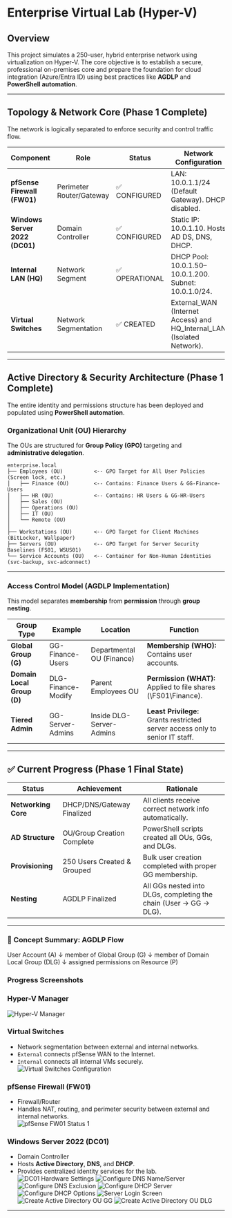 # Enterprise Virtual Lab (Hyper-V)

## Overview
This project simulates a 250-user, hybrid enterprise network using 
virtualization on Hyper-V. The core objective is to establish a secure, 
professional on-premises core and prepare the foundation for cloud integration 
(Azure/Entra ID) using best practices like **AGDLP** and **PowerShell automation**.

---

## Topology & Network Core (Phase 1 Complete)
The network is logically separated to enforce security and control traffic flow.

| Component | Role | Status | Network Configuration |
|------------|------|--------|------------------------|
| **pfSense Firewall (FW01)** | Perimeter Router/Gateway | ✅ CONFIGURED | LAN: 10.0.1.1/24 (Default Gateway). DHCP disabled. |
| **Windows Server 2022 (DC01)** | Domain Controller | ✅ CONFIGURED | Static IP: 10.0.1.10. Hosts AD DS, DNS, DHCP. |
| **Internal LAN (HQ)** | Network Segment | ✅ OPERATIONAL | DHCP Pool: 10.0.1.50–10.0.1.200. Subnet: 10.0.1.0/24. |
| **Virtual Switches** | Network Segmentation | ✅ CREATED | External_WAN (Internet Access) and HQ_Internal_LAN (Isolated Network). |

---

## Active Directory & Security Architecture (Phase 1 Complete)
The entire identity and permissions structure has been deployed and populated using **PowerShell automation**.

### Organizational Unit (OU) Hierarchy
The OUs are structured for **Group Policy (GPO)** targeting and **administrative delegation**.

```text
enterprise.local
├── Employees (OU)          <-- GPO Target for All User Policies (Screen lock, etc.)
│   ├── Finance (OU)        <-- Contains: Finance Users & GG-Finance-Users
│   ├── HR (OU)             <-- Contains: HR Users & GG-HR-Users
│   ├── Sales (OU)
│   ├── Operations (OU)
│   ├── IT (OU)
│   └── Remote (OU)
│
├── Workstations (OU)       <-- GPO Target for Client Machines (BitLocker, Wallpaper)
├── Servers (OU)            <-- GPO Target for Server Security Baselines (FS01, WSUS01)
└── Service Accounts (OU)   <-- Container for Non-Human Identities (svc-backup, svc-adconnect)
```

---

### Access Control Model (AGDLP Implementation)
This model separates **membership** from **permission** through **group nesting**.

| Group Type | Example | Location | Function |
|-------------|----------|-----------|-----------|
| **Global Group (G)** | GG-Finance-Users | Departmental OU (Finance) | **Membership (WHO):** Contains user accounts. |
| **Domain Local Group (D)** | DLG-Finance-Modify | Parent Employees OU | **Permission (WHAT):** Applied to file shares (\\FS01\\Finance). |
| **Tiered Admin** | GG-Server-Admins | Inside DLG-Server-Admins | **Least Privilege:** Grants restricted server access only to senior IT staff. |

---

## ✅ Current Progress (Phase 1 Final State)

| Status | Achievement | Rationale |
|---------|--------------|------------|
| **Networking Core** | DHCP/DNS/Gateway Finalized | All clients receive correct network info automatically. |
| **AD Structure** | OU/Group Creation Complete | PowerShell scripts created all OUs, GGs, and DLGs. |
| **Provisioning** | 250 Users Created & Grouped | Bulk user creation completed with proper GG membership. |
| **Nesting** | AGDLP Finalized | All GGs nested into DLGs, completing the chain (User → GG → DLG). |

---

### 🧠 Concept Summary: AGDLP Flow
User Account (A)
↓ member of
Global Group (G)
↓ member of
Domain Local Group (DLG)
↓ assigned permissions on
Resource (P)

### Progress Screenshots
### Hyper-V Manager
![Hyper-V Manager](Images/hyper-v-created-vms.png)

### Virtual Switches
- Network segmentation between external and internal networks.  
- `External` connects pfSense WAN to the Internet.  
- `Internal` connects all internal VMs securely.  
![Virtual Switches Configuration](Images/hyper-v-virtual-switches.png)

### pfSense Firewall (FW01)
- Firewall/Router  
- Handles NAT, routing, and perimeter security between external and internal networks.  
![pfSense FW01 Status 1](Images/fw01-status-1.png) 

### Windows Server 2022 (DC01)
- Domain Controller  
- Hosts **Active Directory**, **DNS**, and **DHCP**.  
- Provides centralized identity services for the lab.  
![DC01 Hardware Settings](Images/dc01-hyper-v-hardware-settings.png)
![Configure DNS Name/Server](Images/set-dns.png)
![Configure DNS Exclusion](Images/dns-exclusion.png)
![Configure DHCP Server](Images/dhcp-server.png)
![Configure DHCP Options](Images/configure-dhcp.png)
![Server Login Screen](Images/server-screen-login.png)
![Create Active Directory OU GG ](Images/ad-gg-1.png)
![Create Active Directory OU DLG](Images/created-dlgs.png)

---